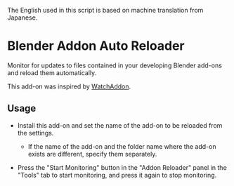 The English used in this script is based on machine translation from Japanese.

# Blender Addon Auto Reloader

Monitor for updates to files contained in your developing Blender add-ons and reload them automatically.

This add-on was inspired by [WatchAddon](https://github.com/SaitoTsutomu/WatchAddon).

## Usage
- Install this add-on and set the name of the add-on to be reloaded from the settings.

    - If the name of the add-on and the folder name where the add-on exists are different, specify them separately.

- Press the "Start Monitoring" button in the "Addon Reloader" panel in the "Tools" tab to start monitoring, and press it again to stop monitoring.
